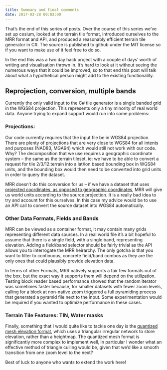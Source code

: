 ```yaml
---
title: Summary and final comments
date: 2017-03-28 00:03:00
---
```


That’s the end of this series of posts. Over the course of this series we’ve set up cesium, looked at the terrain tile format, introduced ourselves to the MRR format and API, and produced a reasonably efficient terrain tile generator in C#.  The source is published to github under the MIT license so if you want to make use of it feel free to do so. 

In the end this was a two day hack project with a couple of days’ worth of writing and visualisation thrown in. It’s hard to look at it without seeing the numerous ways that it could be improved, so to that end this post will talk about what a hypothetical person might add to the existing functionality.

## Reprojection, conversion, multiple bands

Currently the only valid input to the C# tile generator is a single banded grid in the WGS84 projection. This represents only a tiny minority of real world data.  Anyone trying to expand support would run into some problems:

### Projections:

Our code currently requires that the input file be in WGS84 projection. There are plenty of projections that are very close to WGS84 for all intents and purposes (NAD83, MGA94) which would still not work with our code.  Why? The decomposition that we use requires a geographic coordinate system – the same as the terrain tileset, ie: we have to be able to convert a request for tile 2/3/12.terrain into a lat/lon based bounding box in WGS84 units, and the bounding box would then need to be converted into grid units in order to query the dataset.  

MRR doesn’t do this conversion for us – if we have a dataset that uses [projected coordinates, as opposed to geographic coordinates](http://resources.esri.com/help/9.3/arcgisengine/dotnet/89b720a5-7339-44b0-8b58-0f5bf2843393.htm), MRR will give us world units according to the source projection.  It is a really bad idea to try and account for this ourselves.  In this case my advice would be to use an API call to convert the source dataset into WGS84 automatically.

### Other Data Formats, Fields and Bands

MRR can be viewed as a container format, it may contain many grids representing different data sources. In a real world file it’s a bit hopeful to assume that there is a single field, with a single band, representing elevation. Adding a field/band selector should be fairly trivial as the API allows you to interrogate the MRR heirarchy.  The only gotcha is that you want to filter to continuous, concrete field/band combos as they are the only ones that could plausibly provide elevation data.

In terms of other Formats, MRR natively supports a fair few formats out of the box, but the exact way it supports them will depend on the utilization.  Testing block reader based performance showed that the random iterator was sometimes faster because, for smaller datasets with fewer zoom levels, calling for a block at non-native zoom triggered a full pyramiding process that generated a pyramid file next to the input. Some experimentation would be required if you wanted to optimize performance in these cases.

### Terrain Tile Features: TIN, Water masks

Finally, something that I would quite like to tackle one day is the [quantized mesh elevation format](https://cesiumjs.org/data-and-assets/terrain/formats/quantized-mesh-1.0.html), which uses a triangular irregular network to store elevation, rather than a heightmap. The quantized mesh format is significantly more complex to implement well, In particular I wonder what an effective method of triangle culling would be, given that we’d like a smooth transition from one zoom level to the next?

Best of luck to anyone who wants to extend the work here!
